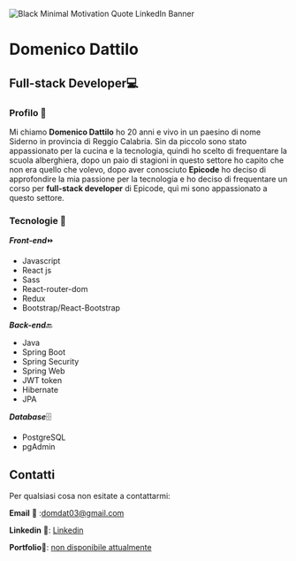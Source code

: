 ![Black Minimal Motivation Quote LinkedIn Banner](https://github.com/domenico2003/domenico2003/assets/121806951/5e9beb95-dce7-41db-b9ef-c5d1e38c656c)
# Domenico Dattilo
## Full-stack Developer💻

### Profilo 👤
Mi chiamo **Domenico Dattilo** ho 20 anni e vivo in un paesino di nome Siderno in provincia di Reggio Calabria. Sin da piccolo sono stato appassionato per la cucina e la tecnologia, quindi ho scelto di frequentare la scuola alberghiera, dopo un paio di stagioni in questo settore ho capito che non era quello che volevo, dopo aver conosciuto **Epicode** ho deciso di approfondire la mia passione per la tecnologia e ho deciso di frequentare un corso per **full-stack developer** di Epicode, quì mi sono appassionato a questo settore.

### Tecnologie 🤖
***Front-end***⏩
- Javascript
- React js
- Sass
- React-router-dom
- Redux
- Bootstrap/React-Bootstrap

***Back-end***🔙
- Java
- Spring Boot
- Spring Security
- Spring Web
- JWT token
- Hibernate
- JPA

***Database***🗄️
- PostgreSQL
- pgAdmin
## Contatti
Per qualsiasi cosa non esitate a contattarmi:

**Email** 📧 :domdat03@gmail.com

**Linkedin** 👥: [Linkedin](https://www.linkedin.com/in/domenico-dattilo/)
  
**Portfolio**📒: [non disponibile attualmente](https://github.com/domenico2003)
